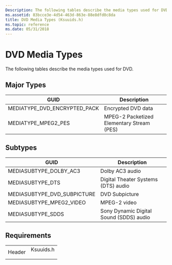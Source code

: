 ```yaml
---
Description: The following tables describe the media types used for DVD.
ms.assetid: 83bcce3e-4d54-463d-863e-88e8dfd0c8da
title: DVD Media Types (Ksuuids.h)
ms.topic: reference
ms.date: 05/31/2018
---
```


# DVD Media Types

The following tables describe the media types used for DVD.

## Major Types



| GUID                            | Description                               |
|---------------------------------|-------------------------------------------|
| MEDIATYPE\_DVD\_ENCRYPTED\_PACK | Encrypted DVD data                        |
| MEDIATYPE\_MPEG2\_PES           | MPEG-2 Packetized Elementary Stream (PES) |



 

## Subtypes



| GUID                          | Description                             |
|-------------------------------|-----------------------------------------|
| MEDIASUBTYPE\_DOLBY\_AC3      | Dolby AC3 audio                         |
| MEDIASUBTYPE\_DTS             | Digital Theater Systems (DTS) audio     |
| MEDIASUBTYPE\_DVD\_SUBPICTURE | DVD Subpicture                          |
| MEDIASUBTYPE\_MPEG2\_VIDEO    | MPEG-2 video                            |
| MEDIASUBTYPE\_SDDS            | Sony Dynamic Digital Sound (SDDS) audio |



 

## Requirements



|                   |                                                                                      |
|-------------------|--------------------------------------------------------------------------------------|
| Header<br/> | <dl> <dt>Ksuuids.h</dt> </dl> |



 

 




